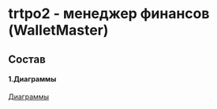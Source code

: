 # trtpo2 - менеджер финансов (WalletMaster)
## Состав
#### 1.Диаграммы
[Диаграммы](https://github.com/FakeAccountQWE/trtpo2/tree/main/diagrams)

